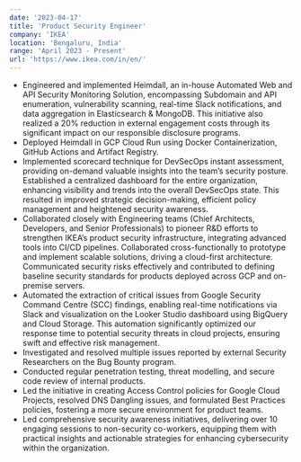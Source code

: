 ```yaml
---
date: '2023-04-17'
title: 'Product Security Engineer'
company: 'IKEA'
location: 'Bengaluru, India'
range: 'April 2023 - Present'
url: 'https://www.ikea.com/in/en/'
---
```


- Engineered and implemented Heimdall, an in-house Automated Web and API Security Monitoring Solution, encompassing Subdomain and API enumeration, vulnerability scanning, real-time Slack notifications, and data aggregation in Elasticsearch & MongoDB. This initiative also realized a 20% reduction in external engagement costs through its significant impact on our responsible disclosure programs.
- Deployed Heimdall in GCP Cloud Run using Docker Containerization, GitHub Actions and Artifact Registry.
- Implemented scorecard technique for DevSecOps instant assessment, providing on-demand valuable insights into the team’s security posture. Established a centralized dashboard for the entire organization, enhancing visibility and trends into the overall DevSecOps state. This resulted in improved strategic decision-making, efficient policy management and heightened security awareness.
- Collaborated closely with Engineering teams (Chief Architects, Developers, and Senior Professionals) to pioneer R&D efforts to strengthen IKEA’s product security infrastructure, integrating advanced tools into CI/CD pipelines. Collaborated cross-functionally to prototype and implement scalable solutions, driving a cloud-first architecture. Communicated security risks effectively and contributed to defining baseline security standards for products deployed across GCP and on-premise servers.
- Automated the extraction of critical issues from Google Security Command Centre (SCC) findings, enabling real-time notifications via Slack and visualization on the Looker Studio dashboard using BigQuery and Cloud Storage. This automation significantly optimized our response time to potential security threats in cloud projects, ensuring swift and effective risk management.
- Investigated and resolved multiple issues reported by external Security Researchers on the Bug Bounty program.
- Conducted regular penetration testing, threat modelling, and secure code review of internal products.
- Led the initiative in creating Access Control policies for Google Cloud Projects, resolved DNS Dangling issues, and formulated Best Practices policies, fostering a more secure environment for product teams.
- Led comprehensive security awareness initiatives, delivering over 10 engaging sessions to non-security co-workers, equipping them with practical insights and actionable strategies for enhancing cybersecurity within the organization.
